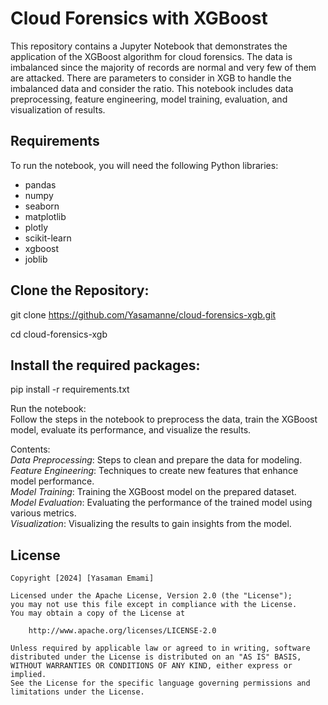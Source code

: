# Cloud Forensics with XGBoost

This repository contains a Jupyter Notebook that demonstrates the application of the XGBoost algorithm for cloud forensics. The data is imbalanced since the majority of records are normal and very few of them are attacked. There are parameters to consider in XGB to handle the imbalanced data and consider the ratio. This notebook includes data preprocessing, feature engineering, model training, evaluation, and visualization of results.

## Requirements

To run the notebook, you will need the following Python libraries:

- pandas
- numpy
- seaborn
- matplotlib
- plotly
- scikit-learn
- xgboost
- joblib

## Clone the Repository:

git clone https://github.com/Yasamanne/cloud-forensics-xgb.git

cd cloud-forensics-xgb

## Install the required packages:

pip install -r requirements.txt

Run the notebook:<br>
Follow the steps in the notebook to preprocess the data, train the XGBoost model, evaluate its performance, and visualize the results.

Contents:<br>
_Data Preprocessing_: Steps to clean and prepare the data for modeling.<br>
_Feature Engineering_: Techniques to create new features that enhance model performance.<br>
_Model Training_: Training the XGBoost model on the prepared dataset.<br>
_Model Evaluation_: Evaluating the performance of the trained model using various metrics.<br>
_Visualization_: Visualizing the results to gain insights from the model.<br>


## License

    Copyright [2024] [Yasaman Emami]

    Licensed under the Apache License, Version 2.0 (the "License");
    you may not use this file except in compliance with the License.
    You may obtain a copy of the License at

        http://www.apache.org/licenses/LICENSE-2.0

    Unless required by applicable law or agreed to in writing, software
    distributed under the License is distributed on an "AS IS" BASIS,
    WITHOUT WARRANTIES OR CONDITIONS OF ANY KIND, either express or implied.
    See the License for the specific language governing permissions and
    limitations under the License.
